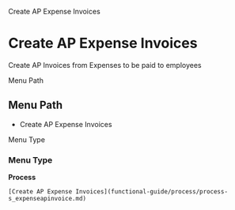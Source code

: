 
Create AP Expense Invoices
# Create AP Expense Invoices


Create AP Invoices from Expenses to be paid to employees

Menu Path
## Menu Path



- Create AP Expense Invoices

Menu Type
### Menu Type

**Process**


```
[Create AP Expense Invoices](functional-guide/process/process-s_expenseapinvoice.md)
```